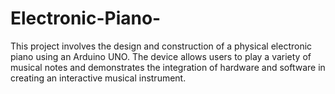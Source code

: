 # Electronic-Piano-
This project involves the design and construction of a physical electronic piano using an Arduino UNO. The device allows users to play a variety of musical notes and demonstrates the integration of hardware and software in creating an interactive musical instrument.
